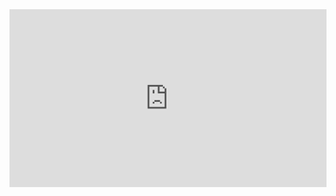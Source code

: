 <iframe width="560" height="315" src="https://www.youtube.com/embed/videoseries?si=bKtsiNm10FKjwZN5&amp;list=PLlEeFe9_z5K3MDcBjWidXFJPr3tkJovnJ" title="YouTube video player" frameborder="0" allow="accelerometer; autoplay; clipboard-write; encrypted-media; gyroscope; picture-in-picture; web-share" allowfullscreen></iframe>

